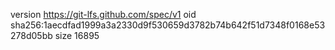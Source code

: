 version https://git-lfs.github.com/spec/v1
oid sha256:1aecdfad1999a3a2330d9f530659d3782b74b642f51d7348f0168e53278d05bb
size 16895
